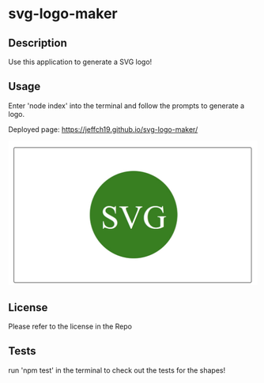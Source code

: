 # svg-logo-maker


## Description

Use this application to generate a SVG logo!




## Usage

Enter 'node index' into the terminal and follow the prompts to generate a logo.

Deployed page: https://jeffch19.github.io/svg-logo-maker/

![alt text](./svg.jpg)



## License

Please refer to the license in the Repo



## Tests

run 'npm test' in the terminal to check out the tests for the shapes!